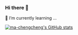 ### Hi there 👋
🌱 I’m currently learning ...

[![ma-chengcheng's GitHub stats](https://github-readme-stats.vercel.app/api?username=ma-chengcheng)](https://github.com/anuraghazra/github-readme-stats)
